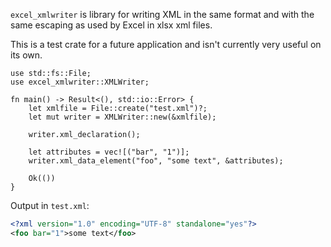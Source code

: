 `excel_xmlwriter` is library for writing XML in the same format and with
 the same escaping as used by Excel in xlsx xml files.

This is a test crate for a future application and isn't currently
very useful on its own.

```
use std::fs::File;
use excel_xmlwriter::XMLWriter;

fn main() -> Result<(), std::io::Error> {
    let xmlfile = File::create("test.xml")?;
    let mut writer = XMLWriter::new(&xmlfile);

    writer.xml_declaration();

    let attributes = vec![("bar", "1")];
    writer.xml_data_element("foo", "some text", &attributes);

    Ok(())
}
```
Output in `test.xml`:

```xml
<?xml version="1.0" encoding="UTF-8" standalone="yes"?>
<foo bar="1">some text</foo>
```